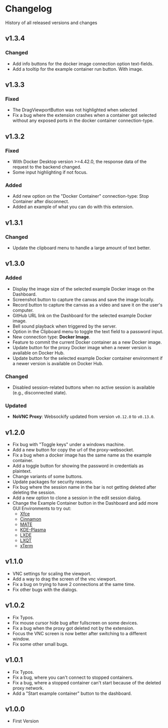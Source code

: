 # Changelog

History of all released versions and changes

## v1.3.4
### Changed
- Add info buttons for the docker image connection option text-fields.
- Add a tooltip for the example container run button. With image.

## v1.3.3
### Fixed
- The DragViewportButton was not highlighted when selected
- Fix a bug where the extension crashes when a container got selected without any exposed ports in the docker container connection-type.

## v1.3.2
### Fixed
- With Docker Desktop version >=4.42.0, the response data of the request to the backend changed.
- Some input highlighting if not focus.

### Added
- Add new option on the "Docker Container" connection-type: Stop Container after disconnect.
- Added an example of what you can do with this extension.

## v1.3.1
### Changed
- Update the clipboard menu to handle a large amount of text better. 

## v1.3.0
### Added
- Display the image size of the selected example Docker image on the Dashboard.
- Screenshot button to capture the canvas and save the image locally.
- Record button to capture the canvas as a video and save it on the user's computer.
- GitHub URL link on the Dashboard for the selected example Docker image.
- Bell sound playback when triggered by the server.
- Option in the Clipboard menu to toggle the text field to a password input.
- New connection type: **Docker Image**.
- Feature to commit the current Docker container as a new Docker image.
- Update button for the proxy Docker image when a newer version is available on Docker Hub.
- Update button for the selected example Docker container environment if a newer version is available on Docker Hub.

### Changed
- Disabled session-related buttons when no active session is available (e.g., disconnected state).

### Updated
- **NoVNC Proxy**: Websockify updated from version `v0.12.0` to `v0.13.0`.


## v1.2.0
- Fix bug with "Toggle keys" under a windows machine.
- Add a new button for copy the url of the proxy-websocket.
- Fix a bug when a docker image has the same name as the example container.
- Add a toggle button for showing the password in credentials as plaintext.
- Change variants of some buttons.
- Update packages for security reasons.
- Fix bug where the session name in the bar is not getting deleted after deleting the session.
- Add a new option to clone a session in the edit session dialog.
- Change the Example Container button in the Dashboard and add more GUI Environments to try out:
    - [Xfce](https://github.com/pgmystery/docker-extension-vnc/tree/main/docker/vnc_ubuntu/xfce)
    - [Cinnamon](https://github.com/pgmystery/docker-extension-vnc/tree/main/docker/vnc_ubuntu/cinnamon)
    - [MATE](https://github.com/pgmystery/docker-extension-vnc/tree/main/docker/vnc_ubuntu/mate)
    - [KDE-Plasma](https://github.com/pgmystery/docker-extension-vnc/tree/main/docker/vnc_ubuntu/kde-plasma)
    - [LXDE](https://github.com/pgmystery/docker-extension-vnc/tree/main/docker/vnc_ubuntu/lxde)
    - [LXQT](https://github.com/pgmystery/docker-extension-vnc/tree/main/docker/vnc_ubuntu/lxqt)
    - [xTerm](https://github.com/pgmystery/docker-extension-vnc/tree/main/docker/vnc_ubuntu/xterm)

## v1.1.0
- VNC settings for scaling the viewport.
- Add a way to drag the screen of the vnc viewport.
- Fix a bug on trying to have 2 connections at the same time.
- Fix other bugs with the dialogs.

## v1.0.2
- Fix Typos.
- Fix mouse cursor hide bug after fullscreen on some devices.
- Fix a bug when the proxy got deleted not by the extension.
- Focus the VNC screen is now better after switching to a different window.
- Fix some other small bugs.

## v1.0.1
- Fix Typos.
- Fix a bug, where you can't connect to stopped containers.
- Fix a bug, where a stopped container can't start because of the deleted proxy network.
- Add a "Start example container" button to the dashboard.

## v1.0.0
- First Version

